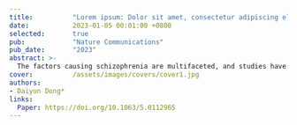 ```yaml
---
title:          "Lorem ipsum: Dolor sit amet, consectetur adipiscing elit"
date:           2023-01-05 00:01:00 +0800
selected:       true
pub:            "Nature Communications"
pub_date:       "2023"
abstract: >-
  The factors causing schizophrenia are multifaceted, and studies have shown that the disease has heritability. Dopamine hypothesis is one of the pathogenesis hypotheses of schizophrenia. This study analysed the relationship between genes, dopamine and schizophrenia, and focuses on four important genes associated with schizophrenia. Through analysis, we suggests possible ways in which susceptibility genes may cause disease. This study will lay a foundation for the further study of dopamine in schizophrenia and provide a drug target for the treatment of schizophrenia.
cover:          /assets/images/covers/cover1.jpg
authors:
- Daiyun Dong*
links:
  Paper: https://doi.org/10.1063/5.0112965
---
```

